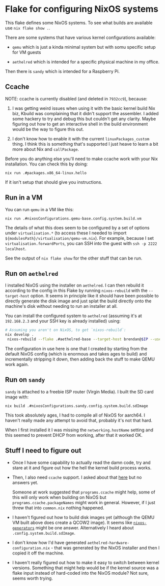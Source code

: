 # Flake for configuring NixOS systems

This flake defines some NixOS systems. To see what builds are available use `nix flake show .`.

There are some systems that have various kernel configurations available:

- `qemu` which is just a kinda minimal system but with somu specific setup for VM guests

- `aethelred` which is intended for a specific physical machine in my office.

Then there is `sandy` which is intended for a Raspberry Pi.

## Ccache

NOTE: ccache is currently disabled (and deleted in `7932cc9`), because:

1. I was getting weird issues when using it with the basic kernel build Nix biz,
   Kbuild was complaining that it didn't support the assembler. I added some
   hackery to try and debug this but couldn't get any clarity. Maybe figuring
   out how to get an interactive shell in the build environment would be the
   way to figure this out.

2. I don't know how to enable it with the current `linuxPackages_custom` thing.
   I think this is something that's supported I just heave to learn a bit more
   about Nix and `callPackage`.

Before you do anything else you'll need to make ccache work with your Nix
installation. You can check this by doing:

```
nix run .#packages.x86_64-linux.hello
```

If it isn't setup that should  give you instructions.

## Run in a VM

You can run `qemu` in a VM like this:

```
nix run .#nixosConfigurations.qemu-base.config.system.build.vm
```

The details of what this does seem to be configured by a set of options under
`virtualisation.*` (to access these I needed to import
`${modulesPath}/virtualisation/qemu-vm.nix`). For example, because I set
`virtualisation.forwardPorts`, you can SSH into the guest with `ssh -p 2222
localhost`.

See the output of `nix flake show` for the other stuff that can be run.

## Run on `aethelred`

I installed NixOS using the installer on `aethelred`. I can then rebuild it
according to the config in this Flake by running `nixos-rebuild` with the
`--target-host` option. It seems in principle like it should have been possible
to directly generate the disk image and just splat the build directly onto the
machine's disk without needing to run an installer at all.

You can install the configured system to `aethelred` (assuming it's at
`192.168.2.3` and your SSH key is already installed) using:

```sh
# Assuming you aren't on NixOS, to get `nixos-rebuild`:
nix develop .
 nixos-rebuild --flake .#aethelred-base --target-host brendan@$IP --use-remote-sudo switch
``` 

The configuration in use here is one that I created by starting from the default
NixOS config (which is enormous and takes ages to build) and incrementally
stripping it down, then adding back the stuff to make QEMU work again.

## Run on `sandy`

`sandy` is attached to a freebie ISP router (Virgin Media). I built the SD card image with:

```
nix build .#nixosConfigurations.sandy.config.system.build.sdImage
```

This took absolutely ages, I had to compile all of NixOS for aarch64. I haven't really made any attempt to avoid that, probably it's not that hard.

When I first installed it I was missing the `networking.hostName` setting and
this seemed to prevent DHCP from working, after that it worked OK.

## Stuff I need to figure out

- Once I have some capability to actually read the damn code, try and stare at
  it and figure out how the hell the kernel build process works.
- Then, I also need `ccache` support. I asked about that
  [here](https://discourse.nixos.org/t/help-using-ccache-for-kernel-build/63010)
  but no answers yet.

  Someone at work suggested that `programs.ccache` might
  help, some of this will only work when building on NixOS but
  `programs.ccache.packageNames` might work in general. However, if I just threw
  that into `common.nix` nothing happened.

- I haven't figured out how to build disk images yet (although the QEMU VM built
  above does create a QCOW2 image). It seems like
  [`nixos-generators`](https://github.com/nix-community/nixos-generators) might
  be one answer. Alternatively I heard about `.config.system.build.sdImage`.
- I don't know how I'd have generated `aethelred-hardware-configuration.nix` -
  that was generated by the NixOS installer and then I copied it off the
  machine.
- I haven't really figured out how to make it easy to switch between kernel
  versions. Something that might help would be if the kernel source was a flake
  input instead of hard-coded into the NixOS module? Not sure, seems worth
  trying.